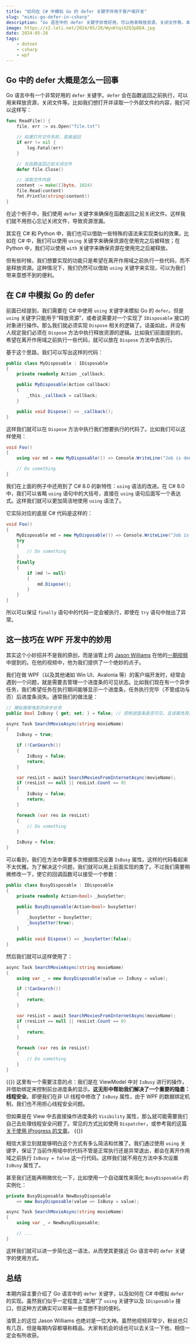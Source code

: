 ```yaml
---
title: "如何在 C# 中模拟 Go 的 defer 关键字并用于客户端开发"
slug: "mimic-go-defer-in-csharp"
description: "Go 语言中的 defer 关键字非常好用，可以用来释放资源，关闭文件等。本文介绍了如何在 C# 中模拟 Go 的 defer 关键字，并将其用于 WPF 客户端开发。"
image: https://s2.loli.net/2024/05/28/WyuKtqiXZQ3pDEA.jpg
date: 2024-05-28
tags:
    - dotnet
    - csharp
    - wpf
---
```


## Go 中的 defer 大概是怎么一回事

Go 语言中有一个非常好用的 `defer` 关键字。`defer` 会在函数返回之前执行，可以用来释放资源，关闭文件等。比如我们想打开并读取一个外部文件的内容，我们可以这样写：

```go
func ReadFile() {
    file, err := os.Open("file.txt")

    // 如果打开文件失败，直接返回
    if err != nil {
        log.Fatal(err)
    }

    // 在函数返回之前关闭文件
    defer file.Close()

    // 读取文件内容
    content := make([]byte, 1024)
    file.Read(content)
    fmt.Println(string(content))
}
```

在这个例子中，我们使用 `defer` 关键字来确保在函数返回之前关闭文件。这样我们就不用担心忘记关闭文件，导致资源泄漏。

其实在 C# 和 Python 中，我们也可以借助一些特殊的语法来实现类似的效果。比如在 C# 中，我们可以使用 `using` 关键字来确保资源在使用完之后被释放；在 Python 中，我们可以使用 `with` 关键字来确保资源在使用完之后被释放。

但有些时候，我们想要实现的功能只是希望在离开作用域之前执行一些代码，而不是释放资源。这种情况下，我们仍然可以借助 `using` 关键字来实现，可以为我们带来意想不到的便利。

## 在 C# 中模拟 Go 的 defer

前面已经提到，我们需要在 C# 中使用 `using` 关键字来模拟 Go 的 `defer`。但是 `using` 关键字只能用于“释放资源”，或者说需要对一个实现了 `IDisposable` 接口的对象进行操作。那么我们就必须实现 `Dispose` 相关的逻辑了。话虽如此，并没有人规定我们必须在 `Dispose` 方法中执行释放资源的逻辑。比如我们前面提到的，希望在离开作用域之前执行一些代码，就可以放在 `Dispose` 方法中去执行。

基于这个思路，我们可以写出这样的代码：

```csharp
public class MyDisposable : IDisposable
{
    private readonly Action _callback;

    public MyDisposable(Action callback)
    {
        _this._callback = callback;
    }

    public void Dispose() => _callback();
}
```

这样我们就可以在 `Dispose` 方法中执行我们想要执行的代码了。比如我们可以这样使用：

```csharp
void Foo()
{
    using var md = new MyDisposable(() => Console.WriteLine("Job is done."));

    // Do something
}
```

我们在上面的例子中还用到了 C# 8.0 的新特性：`using` 语法的改进。在 C# 8.0 中，我们可以省略 `using` 语句中的大括号，直接在 `using` 语句后面写一个表达式。这样我们就可以更加简洁地使用 `using` 语法了。

它实际对应的底层 C# 代码是这样的：

```csharp
void Foo()
{
    MyDisposable md = new MyDisposable(() => Console.WriteLine("Job is done."));
    try
    {
        // Do something
    }
    finally
    {
        if (md != null)
        {
            md.Dispose();
        }
    }
}
```

所以可以保证 `finally` 语句中的代码一定会被执行，即使在 `try` 语句中抛出了异常。

## 这一技巧在 WPF 开发中的妙用

其实这个小妙招并不是我的原创，而是油管上的 [Jason Williams](https://www.youtube.com/@jason-williams) 在他的[一期视频](https://www.youtube.com/watch?v=DOtS7IOtACI)中提到的。在他的视频中，他为我们提供了一个绝妙的点子。

我们在做 WPF（以及其他诸如 Win UI、Avalonia 等）的客户端开发时，经常会遇到一个问题，就是需要去管理一个进度条的可见状态。比如我们现在有一个异步任务，我们希望任务在执行期间能够显示一个进度条，任务执行完毕（不管成功与否）后进度条消失。通常我们的做法是：

```csharp
// 模拟搜索电影的异步任务
public bool IsBusy { get; set; } = false; // 控制进度条是否可见，且该属性具备通知功能

async Task SearchMovieAsync(string movieName)
{
    IsBusy = true;

    if (!CanSearch())
    {
        IsBusy = false;
        return;
    }

    var resList = await SearchMoviesFromInternetAsync(movieName);
    if (resList == null || resList.Count == 0)
    {
        IsBusy = false;
        return;
    }

    foreach (var res in resList)
    {
        // Do something
    }

    IsBusy = false;
}
```

可以看到，我们在方法中需要多次根据情况设置 `IsBusy` 属性。这样的代码看起来不太优雅。为了解决这个问题，我们就可以用上前面实现的类了。不过我们需要稍微修改一下，使它的回调函数可以接受一个参数：

```csharp
public class BusyDisposable : IDisposable
{
    private readonly Action<bool> _busySetter;

    public BusyDisposable(Action<bool> busySetter)
    {
        _busySetter = busySetter;
        _busySetter(true);
    }

    public void Dispose() => _busySetter(false);
}
```

然后我们就可以这样使用了：

```csharp
async Task SearchMovieAsync(string movieName)
{
    using var _ = new BusyDisposable(value => IsBusy = value);

    if (!CanSearch())
    {
        return;
    }

    var resList = await SearchMoviesFromInternetAsync(movieName);
    if (resList == null || resList.Count == 0)
    {
        return;
    }

    foreach (var res in resList)
    {
        // Do something
    }
}
```

{{<notice info>}}
这里有一个需要注意的点：我们是在 ViewModel 中对 `IsBusy` 进行的操作，并借助绑定来控制前台进度条的显示。**这无形中帮助我们解决了一个重要的隐患：线程安全**。即便我们在非 UI 线程中修改了 `IsBusy` 属性，由于 WPF 的数据绑定机制，我们也不用担心线程安全问题。

但如果是在 View 中去直接操作进度条的 `Visibility` 属性，那么就可能需要我们自己去处理线程安全问题了。常见的方式比如使用 `Dispatcher`，或参考我的这篇 [关于使用 IProgress 的文章](/posts/how-to-report-progress)。
{{</notice>}}

相信大家立刻就能够明白这个方式有多么简洁和优雅了。我们通过使用 `using` 关键字，保证了当前作用域中的代码不管是正常执行还是异常退出，都会在离开作用域之前执行 `IsBusy = false` 这一行代码。这样我们就不用在方法中多次设置 `IsBusy` 属性了。

甚至我们还能再稍微优化一下，比如使用一个自动属性来简化 `BusyDisposable` 的实例化：

```csharp
private BusyDisposable NewBusyDisposable 
    => new BusyDisposable(value => IsBusy = value);

async Task SearchMovieAsync(string movieName)
{
    using var _ = NewBusyDisposable;

    // ...
}
```

这样我们就可以进一步简化这一语法，从而使其更接近 Go 语言中的 `defer` 关键字的使用方式。

## 总结

本期内容主要介绍了 Go 语言中的 `defer` 关键字，以及如何在 C# 中模拟 `defer` 的实现。虽然我们似乎一定程度上“滥用”了 `using` 关键字以及 `IDisposable` 接口，但这种方式确实可以带来一些意想不到的便利。

油管上的这位 Jason Williams 也绝对是一位大神。虽然他视频非常少，粉丝也只有几百，但是每期内容都堪称精品。大家有机会的话也可以去关注一下他，相信一定会有所收获。